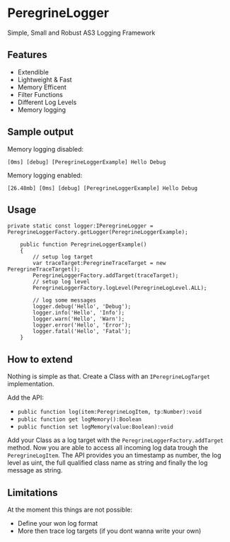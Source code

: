 PeregrineLogger
===============

Simple, Small and Robust AS3 Logging Framework

## Features
* Extendible
* Lightweight & Fast
* Memory Efficent
* Filter Functions
* Different Log Levels
* Memory logging

## Sample output
Memory logging disabled:

    [0ms] [debug] [PeregrineLoggerExample] Hello Debug

Memory logging enabled:

    [26.48mb] [0ms] [debug] [PeregrineLoggerExample] Hello Debug

## Usage
    private static const logger:IPeregrineLogger = PeregrineLoggerFactory.getLogger(PeregrineLoggerExample);
  	
		public function PeregrineLoggerExample()
		{
			// setup log target
			var traceTarget:PeregrineTraceTarget = new PeregrineTraceTarget();
			PeregrineLoggerFactory.addTarget(traceTarget);
			// setup log level
			PeregrineLoggerFactory.logLevel(PeregrineLogLevel.ALL);
			
			// log some messages
			logger.debug('Hello', 'Debug');
			logger.info('Hello', 'Info');
			logger.warn('Hello', 'Warn');
			logger.error('Hello', 'Error');
			logger.fatal('Hello', 'Fatal');
		}
    
## How to extend
Nothing is simple as that. Create a Class with an ```IPeregrineLogTarget``` implementation.

Add the API:
* ```public function log(item:PeregrineLogItem, tp:Number):void```
* ```public function get logMemory():Boolean```
* ```public function set logMemory(value:Boolean):void```

Add your Class as a log target with the ```PeregrineLoggerFactory.addTarget``` method.
Now you are able to access all incoming log data trough the ```PeregrineLogItem```.
The API provides you an timestamp as number, the log level as uint, the full qualified class name as string and finally the log message as string.

## Limitations
At the moment this things are not possible:
* Define your won log format
* More then trace log targets (if you dont wanna write your own)
